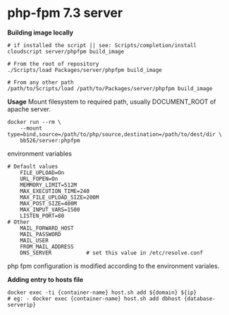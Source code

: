 # php-fpm 7.3 server

**Building image locally**
```
# if installed the script || see: Scripts/completion/install
cloudscript server/phpfpm build_image

# From the root of repository
./Scripts/load Packages/server/phpfpm build_image

# From any other path
/path/to/Scripts/load /path/to/Packages/server/phpfpm build_image
```

**Usage**
Mount filesystem to required path, usually DOCUMENT_ROOT of apache server.
```
docker run --rm \
    --mount type=bind,source=/path/to/php/source,destination=/path/to/dest/dir \
    bb526/server:phpfpm
```
environment variables
```
# Default values
    FILE_UPLOAD=On
    URL_FOPEN=On
    MEMMORY_LIMIT=512M
    MAX_EXECUTION_TIME=240
    MAX_FILE_UPLOAD_SIZE=200M
    MAX_POST_SIZE=400M
    MAX_INPUT_VARS=1500
    LISTEN_PORT=80
# Other 
    MAIL_FORWARD_HOST
    MAIL_PASSWORD
    MAIL_USER
    FROM_MAIL_ADDRESS
    DNS_SERVER           # set this value in /etc/resolve.conf
```
php fpm configuration is modified according to the environment variales.

**Adding entry to hosts file**
```
docker exec -ti {container-name} host.sh add ${domain} ${ip}
# eg: - docker exec {container-name} host.sh add dbhost {database-serverip}
```
